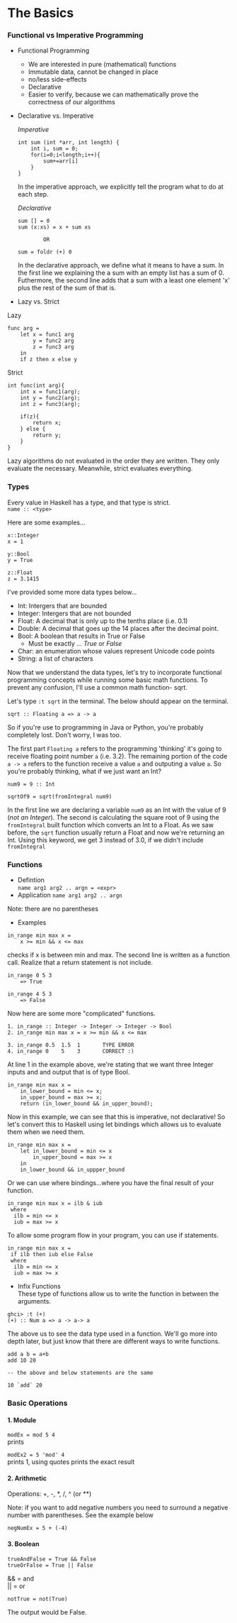 # The Basics

### Functional vs Imperative Programming

- Functional Programming  
    - We are interested in pure (mathematical) functions
    - Immutable data, cannot be changed in place 
    - no/less side-effects
    - Declarative
    - Easier to verify, because we can mathematically prove the correctness of our algorithms

- Declarative vs. Imperative  

    *Imperative*
    ``` 
    int sum (int *arr, int length) {
        int i, sum = 0;
        for(i=0;i<length;i++){
            sum+=arr[i]
        }
    }  
    ```  
    In the imperative approach, we explicitly tell the program what to do at each step.  

    *Declarative*  

    ```
    sum [] = 0
    sum (x:xs) = x + sum xs
    
            OR

    sum = foldr (+) 0
    ```  
    In the declarative approach, we define what it means to have a sum. In the first line we explaining the a sum with an empty list has a sum of 0. Futhermore, the second line adds that a sum with a least one element 'x' plus the rest of the sum of that is. 

- Lazy vs. Strict  

Lazy  

```
func arg = 
    let x = func1 arg
        y = func2 arg
        z = func3 arg
    in 
    if z then x else y

```  

Strict  
```
int func(int arg){
    int x = func1(arg);
    int y = func2(arg);
    int z = func3(arg);

    if(z){
        return x;
    } else {
        return y;
    }
}
```

Lazy algorithms do not evaluated in the order they are written. They only evaluate the necessary. Meanwhile, strict evaluates everything. 

### Types  
Every value in Haskell has a type, and that type is strict.  
`name :: <type>`  

Here are some examples...

```  
x::Integer  
x = 1  
```

```
y::Bool
y = True
```

```
z::Float
z = 3.1415
```

I've provided some more data types below...  

- Int: Intergers that are bounded 
- Integer: Intergers that are not bounded
- Float: A decimal that is only up to the tenths place (i.e. 0.1)
- Double: A decimal that goes up the 14 places after the decimal point.
- Bool: A boolean that results in True or False
    - Must be exactly ... *True* or *False*
- Char: an enumeration whose values represent Unicode code points
- String: a list of characters

Now that we understand the data types, let's try to incorporate functional programming concepts while running some basic math functions. To prevent any confusion, I'll use a common math function- sqrt. 

Let's type `:t sqrt` in the terminal. The below should appear on the terminal.

`sqrt :: Floating a => a -> a`

So if you're use to programming in Java or Python, you're probably completely lost. Don't worry, I was too. 

The first part `Floating a` refers to the programming 'thinking' it's going to receive floating point number `a` (i.e. 3.2).  The remaining portion of the code `a -> a` refers to the function receive a value `a` and outputing a value `a`. So you're probably thinking, what if we just want an Int?  

`num9 = 9 :: Int`  

`sqrtOf9 = sqrt(fromIntegral num9)` 

In the first line we are declaring a variable `num9` as an Int with the value of 9 (*not an Integer*). The second is calculating the square root of 9 using the `fromIntegral` built function which converts an Int to a Float. As we saw before, the `sqrt` function usually return a Float and now we're returning an Int. Using this keyword, we get 3 instead of 3.0, if we didn't include `fromIntegral` 

### Functions
- Defintion  
`name arg1 arg2 .. argn = <expr>  `
- Application
`name arg1 arg2 .. argn`  

Note: there are no parentheses  
- Examples
```
in_range min max x = 
    x >= min && x <= max
```
checks if x is between min and max. The second line is written as a function call. Realize that a return statement is not include. 

```
in_range 0 5 3
    => True
```

```
in_range 4 5 3
    => False
```

Now here are some more "complicated" functions.   
```
1. in_range :: Integer -> Integer -> Integer -> Bool
2. in_range min max x = x >= min && x <= max

3. in_range 0.5  1.5  1       TYPE ERROR
4. in_range 0    5    3       CORRECT :)
```
At line 1 in the example above, we're stating that we want three Integer inputs and and output that is of type Bool.  

```
in_range min max x = 
    in_lower_bound = min <= x;
    in_upper_bound = max >= x;
    return (in_lower_bound && in_upper_bound);
```
Now in this example, we can see that this is imperative, not declarative! So let's convert this to Haskell using let bindings which allows us to evaluate them when we need them.   
```
in_range min max x = 
    let in_lower_bound = min <= x
        in_upper_bound = max >= x
    in 
    in_lower_bound && in_uppper_bound
```

Or we can use where bindings...where you have the final result of your function. 
```
in_range min max x = ilb & iub
 where
  ilb = min <= x
  iub = max >= x
```

To allow some program flow in your program, you can use if statements.
```
in_range min max x = 
 if ilb then iub else False
 where 
  ilb = min <= x
  iub = max >= x
```

- Infix Functions  
These type of functions allow us to write the function in between the arguments. 

```
ghci> :t (+)
(+) :: Num a => a -> a-> a 
```  
The above us to see the data type used in a function. We'll go more into depth later, but just know that there are different ways to write functions.  
```
add a b = a+b
add 10 20     

-- the above and below statements are the same

10 `add` 20
```
### Basic Operations

#### 1. Module  

`modEx = mod 5 4`  
prints  

`modEx2 = 5 'mod' 4`  
prints 1, using quotes prints the exact result


#### 2. Arithmetic 

Operations: +, -, *, /, ^ (or **)

Note: if you want to add negative numbers you need to surround a negative number with parentheses. See the example below

`negNumEx = 5 + (-4)`

#### 3. Boolean
`trueAndFalse = True && False`  
`trueOrFalse = True || False`  

&& = and  
|| = or  

`notTrue = not(True)`  
  


The output would be False.  


